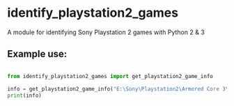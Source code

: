 identify_playstation2_games
==========

A module for identifying Sony Playstation 2 games with Python 2 &amp; 3


Example use:
-----
~~~python

from identify_playstation2_games import get_playstation2_game_info

info = get_playstation2_game_info("E:\Sony\Playstation2\Armored Core 3\Armored Core 3.iso")
print(info)

~~~


